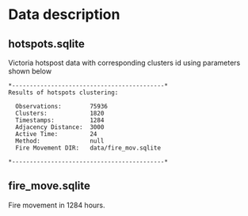 # Data description

## hotspots.sqlite

Victoria hotspost data with corresponding clusters id using parameters shown below

```
*-------------------------------------------*
Results of hotspots clustering:

  Observations:        75936 
  Clusters:            1820 
  Timestamps:          1284 
  Adjacency Distance:  3000 
  Active Time:         24 
  Method:              null 
  Fire Movement DIR:   data/fire_mov.sqlite 

*-------------------------------------------*
```

## fire_move.sqlite

Fire movement in 1284 hours.
